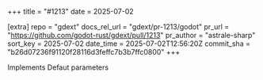 +++
title = "#1213"
date = 2025-07-02

[extra]
repo = "gdext"
docs_rel_url = "gdext/pr-1213/godot"
pr_url = "https://github.com/godot-rust/gdext/pull/1213"
pr_author = "astrale-sharp"
sort_key = 2025-07-02
date_time = 2025-07-02T12:56:20Z
commit_sha = "b26d07236f91120f28116d3feffc7b3b7ffc0800"
+++

Implements Defaut parameters
